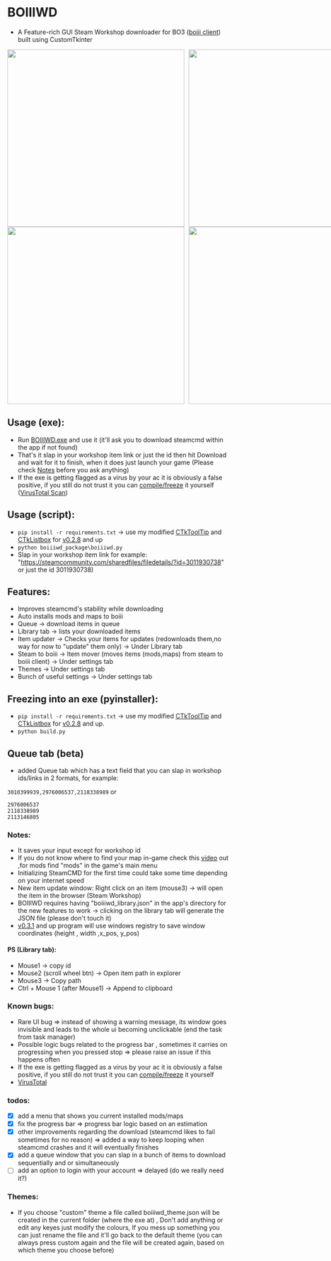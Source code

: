 # BOIIIWD
- A Feature-rich GUI Steam Workshop downloader for BO3 ([boiii client](https://github.com/Ezz-lol/boiii-free)) built using CustomTkinter <br>

<div style="display: flex; justify-content: space-between;">
  <!-- Left Side -->
  <div style="flex: 1; margin-right: 5px;">
    <img src="https://github.com/faroukbmiled/BOIIIWD/assets/51106560/0aa8295f-ba07-4778-8140-200021df4ba9" width="400" />
    <img src="https://github.com/faroukbmiled/BOIIIWD/assets/51106560/b4f27fe1-88f2-4158-b7ba-c8aec57b9968" width="400" />
  </div>
  <!-- Right Side -->
  <div style="flex: 1; margin-left: 5px;">
    <img src="https://github.com/faroukbmiled/BOIIIWD/assets/51106560/86c07cf2-b04b-42d0-ae06-8526bffafb34" width="400" />
    <img src="https://github.com/faroukbmiled/BOIIIWD/assets/51106560/4c5877eb-81a7-4ae7-99db-3096ab57b12b" width="400" />
  </div>
</div>

## Usage (exe):
- Run [BOIIIWD.exe](https://github.com/faroukbmiled/BOIIIWD/releases/latest/download/Release.zip) and use it (it'll ask you to download steamcmd within the app if not found)
- That's it slap in your workshop item link or just the id then hit Download and wait for it to finish, when it does just launch your game (Please check [Notes](#notes) before you ask anything)
- If the exe is getting flagged as a virus by your ac it is obviously a false positive, if you still do not trust it you can [compile/freeze](#freezing) it yourself ([VirusTotal Scan](https://www.virustotal.com/gui/file/5ca1367a82893a1f412b59a52431e9ac4219a67a50c294ee86a7d41473826b14/detection))

## Usage (script):
- ```pip install -r requirements.txt``` -> use my modified [CTkToolTip](./CTkToolTip) and [CTkListbox](./CTkListbox) for [v0.2.8](https://github.com/faroukbmiled/BOIIIWD/releases) and up
- ```python boiiiwd_package\boiiiwd.py```
- Slap in your workshop item link for example: "https://steamcommunity.com/sharedfiles/filedetails/?id=3011930738" or just the id 3011930738)

## Features:
- Improves steamcmd's stability while downloading
- Auto installs mods and maps to boiii
- Queue -> download items in queue
- Library tab -> lists your downloaded items
- Item updater -> Checks your items for updates (redownloads them,no way for now to "update" them only) -> Under Library tab
- Steam to boiii -> Item mover (moves items (mods,maps) from steam to boiii client) -> Under settings tab
- Themes -> Under settings tab
- Bunch of useful settings -> Under settings tab

<a name="freezing"></a>
## Freezing into an exe (pyinstaller):
- ```pip install -r requirements.txt``` -> use my modified [CTkToolTip](./CTkToolTip) and [CTkListbox](./CTkListbox) for [v0.2.8](https://github.com/faroukbmiled/BOIIIWD/releases) and up.
- ```python build.py```

## Queue tab (beta)

- added Queue tab which has a text field that you can slap in workshop ids/links in 2 formats, for example:<br>


```3010399939,2976006537,2118338989``` 
or <br>
```3010399939
2976006537
2118338989
2113146805
```

<a name="notes"></a>
### Notes:
* It saves your input except for workshop id <br>
* If you do not know where to find your map in-game check this [video](https://youtu.be/XIQjfXXlgQs?t=260) out ,for mods find "mods" in the game's main menu <br>
* Initializing SteamCMD for the first time could take some time depending on your internet speed <br>
* New item update window: Right click on an item (mouse3) -> will open the item in the browser (Steam Workshop) <br>
* BOIIIWD requires having "boiiiwd_library.json" in the app's directory for the new features to work -> clicking on the library tab will generate the JSON file (please don't touch it) <br>
* [v0.3.1](https://github.com/faroukbmiled/BOIIIWD/releases) and up program will use windows registry to save window coordinates (height , width ,x_pos, y_pos)
#### PS (Library tab): <br>
* Mouse1 -> copy id <br>
* Mouse2 (scroll wheel btn) -> Open item path in explorer <br>
* Mouse3 -> Copy path <br>
* Ctrl + Mouse 1 (after Mouse1) -> Append to clipboard

### Known bugs: <br>
* Rare UI bug => instead of showing a warning message, its window goes invisible and leads to the whole ui becoming unclickable (end the task from task manager) <br>
* Possible logic bugs related to the progress bar , sometimes it carries on progressing when you pressed stop => please raise an issue if this happens often <br>
* If the exe is getting flagged as a virus by your ac it is obviously a false positive, if you still do not trust it you can [compile/freeze](#freezing) it yourself <br>
* [VirusTotal](https://www.virustotal.com/gui/file/5ca1367a82893a1f412b59a52431e9ac4219a67a50c294ee86a7d41473826b14/detection) <br>
  
### todos:
- [x] add a menu that shows you current installed mods/maps
- [x] fix the progress bar => progress bar logic based on an estimation
- [x] other improvements regarding the download (steamcmd likes to fail sometimes for no reason) => added a way to keep looping when steamcmd crashes and it will eventually finishes
- [x] add a queue window that you can slap in a bunch of items to download sequentially and or simultaneously
- [ ] add an option to login with your account => delayed (do we really need it?)

### Themes:
- If you choose "custom" theme a file called boiiiwd_theme.json will be created in the current folder (where the exe at) , Don't add anything or edit any keyes just modify the colours, If you mess up something you can just rename the file and it'll go back to the default theme (you can always press custom again and the file will be created again, based on which theme you choose before)
